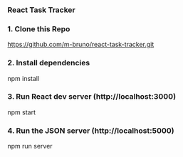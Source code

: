 ### React Task Tracker

### 1. Clone this Repo
https://github.com/m-bruno/react-task-tracker.git

### 2. Install dependencies
npm install

### 3. Run React dev server (http://localhost:3000)
npm start

### 4. Run the JSON server (http://localhost:5000)
npm run server



